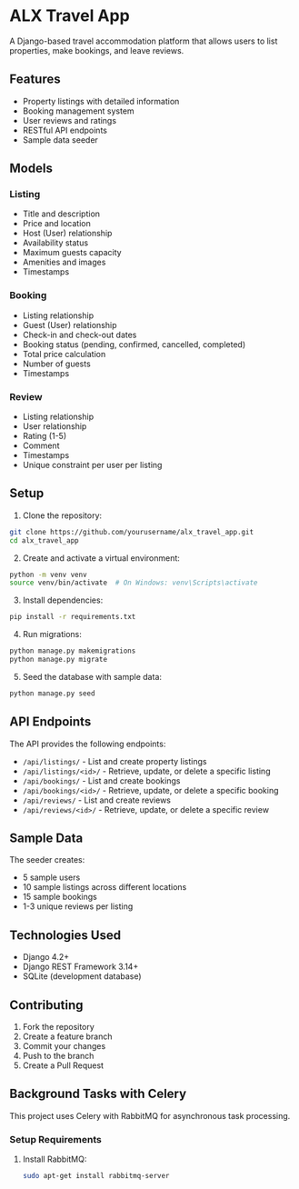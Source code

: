 # ALX Travel App

A Django-based travel accommodation platform that allows users to list properties, make bookings, and leave reviews.

## Features

- Property listings with detailed information
- Booking management system
- User reviews and ratings
- RESTful API endpoints
- Sample data seeder

## Models

### Listing
- Title and description
- Price and location
- Host (User) relationship
- Availability status
- Maximum guests capacity
- Amenities and images
- Timestamps

### Booking
- Listing relationship
- Guest (User) relationship
- Check-in and check-out dates
- Booking status (pending, confirmed, cancelled, completed)
- Total price calculation
- Number of guests
- Timestamps

### Review
- Listing relationship
- User relationship
- Rating (1-5)
- Comment
- Timestamps
- Unique constraint per user per listing

## Setup

1. Clone the repository:
```bash
git clone https://github.com/yourusername/alx_travel_app.git
cd alx_travel_app
```

2. Create and activate a virtual environment:
```bash
python -m venv venv
source venv/bin/activate  # On Windows: venv\Scripts\activate
```

3. Install dependencies:
```bash
pip install -r requirements.txt
```

4. Run migrations:
```bash
python manage.py makemigrations
python manage.py migrate
```

5. Seed the database with sample data:
```bash
python manage.py seed
```

## API Endpoints

The API provides the following endpoints:

- `/api/listings/` - List and create property listings
- `/api/listings/<id>/` - Retrieve, update, or delete a specific listing
- `/api/bookings/` - List and create bookings
- `/api/bookings/<id>/` - Retrieve, update, or delete a specific booking
- `/api/reviews/` - List and create reviews
- `/api/reviews/<id>/` - Retrieve, update, or delete a specific review

## Sample Data

The seeder creates:
- 5 sample users
- 10 sample listings across different locations
- 15 sample bookings
- 1-3 unique reviews per listing

## Technologies Used

- Django 4.2+
- Django REST Framework 3.14+
- SQLite (development database)

## Contributing

1. Fork the repository
2. Create a feature branch
3. Commit your changes
4. Push to the branch
5. Create a Pull Request
 
 ## Background Tasks with Celery

This project uses Celery with RabbitMQ for asynchronous task processing.

### Setup Requirements

1. Install RabbitMQ:
   ```bash
   sudo apt-get install rabbitmq-server